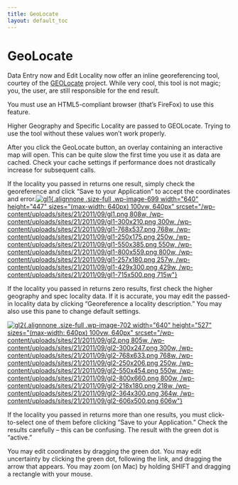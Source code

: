 ```yaml
---
title: GeoLocate
layout: default_toc
---
```


# GeoLocate

Data Entry now and Edit Locality now offer an inline georeferencing
tool, courtey of the
[GEOLocate](http://www.museum.tulane.edu/geolocate/) project. While very
cool, this tool is not magic; you, the user, are still responsible for
the end result.

You must use an HTML5-compliant browser (that’s FireFox) to use this
feature.

Higher Geography and Specific Locality are passed to GEOLocate. Trying
to use the tool without these values won’t work properly.

After you click the GeoLocate button, an overlay containing an
interactive map will open. This can be quite slow the first time you use
it as data are cached. Check your cache settings if performance does not
drastically increase for subsequent calls.

If the locality you passed in returns one result, simply check the
georeference and click “Save to your Application” to accept the
coordinates and
error.[![](/wp-content/uploads/sites/21/2011/09/gl1.png "gl1"){.alignnone
.size-full .wp-image-699 width="640" height="447"
sizes="(max-width: 640px) 100vw, 640px"
srcset="/wp-content/uploads/sites/21/2011/09/gl1.png 808w, /wp-content/uploads/sites/21/2011/09/gl1-300x210.png 300w, /wp-content/uploads/sites/21/2011/09/gl1-768x537.png 768w, /wp-content/uploads/sites/21/2011/09/gl1-250x175.png 250w, /wp-content/uploads/sites/21/2011/09/gl1-550x385.png 550w, /wp-content/uploads/sites/21/2011/09/gl1-800x559.png 800w, /wp-content/uploads/sites/21/2011/09/gl1-257x180.png 257w, /wp-content/uploads/sites/21/2011/09/gl1-429x300.png 429w, /wp-content/uploads/sites/21/2011/09/gl1-715x500.png 715w"}](/wp-content/uploads/sites/21/2011/09/gl1.png)

If the locality you passed in returns zero results, first check the
higher geography and spec locality data. If it is accurate, you may edit
the passed-in locality data by clicking “Georeference a locality
description.” You may also use this pane to change default settings.

[![](/wp-content/uploads/sites/21/2011/09/gl2.png "gl2"){.alignnone
.size-full .wp-image-702 width="640" height="527"
sizes="(max-width: 640px) 100vw, 640px"
srcset="/wp-content/uploads/sites/21/2011/09/gl2.png 805w, /wp-content/uploads/sites/21/2011/09/gl2-300x247.png 300w, /wp-content/uploads/sites/21/2011/09/gl2-768x633.png 768w, /wp-content/uploads/sites/21/2011/09/gl2-250x206.png 250w, /wp-content/uploads/sites/21/2011/09/gl2-550x454.png 550w, /wp-content/uploads/sites/21/2011/09/gl2-800x660.png 800w, /wp-content/uploads/sites/21/2011/09/gl2-218x180.png 218w, /wp-content/uploads/sites/21/2011/09/gl2-364x300.png 364w, /wp-content/uploads/sites/21/2011/09/gl2-606x500.png 606w"}](/wp-content/uploads/sites/21/2011/09/gl2.png)

If the locality you passed in returns more than one results, you must
click-to-select one of them before clicking “Save to your Application.”
Check the results carefully – this can be confusing. The result with the
green dot is “active.”

You may edit coordinates by dragging the green dot. You may edit
uncertainty by clicking the green dot, following the link, and dragging
the arrow that appears. You may zoom (on Mac) by holding SHIFT and
dragging a rectangle with your mouse.
